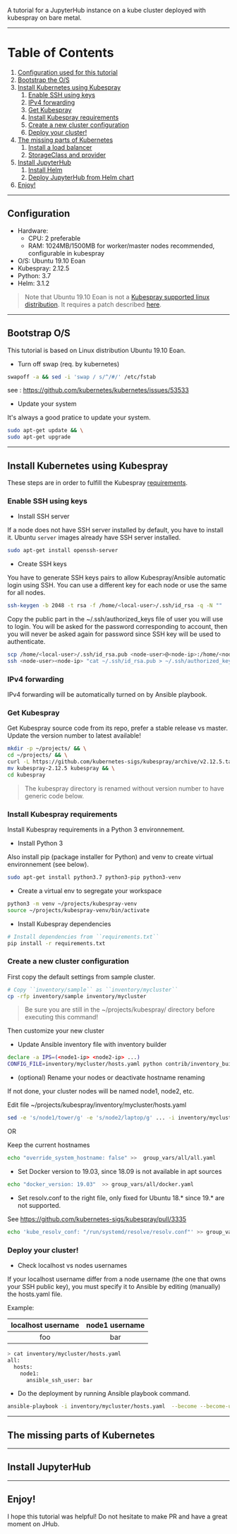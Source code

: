 A tutorial for a JupyterHub instance on a kube cluster deployed with kubespray on bare metal.

---
# Table of Contents
1. [Configuration used for this tutorial](#Configuration)
2. [Bootstrap the O/S](#Bootstrap-OS)
3. [Install Kubernetes using Kubespray](#Install-Kubernetes-using-Kubespray)
   1. [Enable SSH using keys](#Enable-SSH-using-keys)
   2. [IPv4 forwarding](#IPv4-forwarding)
   3. [Get Kubespray](#Get-Kubespray)
   4. [Install Kubespray requirements](#Install-Kubespray-requirements)
   5. [Create a new cluster configuration](#Create-a-new-cluster-configuration)
   6. [Deploy your cluster!](#Deploy-your-cluster!)
4. [The missing parts of Kubernetes](#the-missing-parts-of-kubernetes)
   1. [Install a load balancer]()
   2. [StorageClass and provider]()
5. [Install JupyterHub](#install-jupyterhub)
   1. [Install Helm]()
   2. [Deploy JupyterHub from Helm chart]()
6. [Enjoy!](#enjoy)

---
## Configuration

- Hardware: 
  - CPU: 2 preferable
  - RAM: 1024MB/1500MB for worker/master nodes recommended, configurable in kubespray
- O/S: Ubuntu 19.10 Eoan
- Kubespray: 2.12.5
- Python: 3.7
- Helm: 3.1.2

> Note that Ubuntu 19.10 Eoan is not a [Kubespray supported linux distribution](https://github.com/kubernetes-sigs/kubespray#supported-linux-distributions). It requires a patch described [here](#then-customize-your-new-cluster). 

---
## Bootstrap O/S

This tutorial is based on Linux distribution Ubuntu 19.10 Eoan.

- Turn off swap (req. by kubernetes)

``` bash
swapoff -a && sed -i 'swap / s/^/#/' /etc/fstab
```
see : https://github.com/kubernetes/kubernetes/issues/53533

- Update your system

It's always a good pratice to update your system.

``` bash
sudo apt-get update && \
sudo apt-get upgrade
```

---
## Install Kubernetes using Kubespray

These steps are in order to fulfill the Kubespray [requirements](https://github.com/kubernetes-sigs/kubespray#requirements).

### Enable SSH using keys

- Install SSH server

If a node does not have SSH server installed by default, you have to install it.
Ubuntu `server` images already have SSH server installed.

``` bash
sudo apt-get install openssh-server
```

  - Create SSH keys

You have to generate SSH keys pairs to allow Kubespray/Ansible automatic login using SSH.
You can use a different key for each node or use the same for all nodes.

``` bash
ssh-keygen -b 2048 -t rsa -f /home/<local-user>/.ssh/id_rsa -q -N ""
```

Copy the public part in the ~/.ssh/authorized_keys file of user you will use to login.
You will be asked for the password corresponding to <node-user> account, then you will never be asked again for password since SSH key will be used to authenticate.

``` bash
scp /home/<local-user>/.ssh/id_rsa.pub <node-user>@<node-ip>:/home/<node-user>/.ssh
ssh <node-user><node-ip> "cat ~/.ssh/id_rsa.pub > ~/.ssh/authorized_keys" "rm ~/.ssh/id_rsa.pub"
```

### IPv4 forwarding

IPv4 forwarding will be automatically turned on by Ansible playbook.

### Get Kubespray

Get Kubespray source code from its repo, prefer a stable release vs master.
Update the version number to latest available!

``` bash
mkdir -p ~/projects/ && \
cd ~/projects/ && \
curl -L https://github.com/kubernetes-sigs/kubespray/archive/v2.12.5.tar.gz | tar xvz && \
mv kubespray-2.12.5 kubespray && \
cd kubespray
```
> The kubespray directory is renamed without version number to have generic code below.

### Install Kubespray requirements

Install Kubespray requirements in a Python 3 environnement.

- Install Python 3

Also install pip (package installer for Python) and venv to create virtual environnement (see below).

``` bash
sudo apt-get install python3.7 python3-pip python3-venv
```

- Create a virtual env to segregate your workspace

``` bash
python3 -m venv ~/projects/kubespray-venv
source ~/projects/kubespray-venv/bin/activate
```

- Install Kubespray dependencies

``` bash
# Install dependencies from ``requirements.txt``
pip install -r requirements.txt
```

### Create a new cluster configuration

First copy the default settings from sample cluster.

``` bash
# Copy ``inventory/sample`` as ``inventory/mycluster``
cp -rfp inventory/sample inventory/mycluster
```
> Be sure you are still in the ~/projects/kubespray/ directory before executing this command!

Then customize your new cluster

- Update Ansible inventory file with inventory builder

``` bash
declare -a IPS=(<node1-ip> <node2-ip> ...)
CONFIG_FILE=inventory/mycluster/hosts.yaml python contrib/inventory_builder/inventory.py ${IPS[@]}
```
- (optional) Rename your nodes or deactivate hostname renaming

If not done, your cluster nodes will be named node1, node2, etc.

Edit file ~/projects/kubespray/inventory/mycluster/hosts.yaml

``` bash
sed -e 's/node1/tower/g' -e 's/node2/laptop/g' ... -i inventory/mycluster/hosts.yaml
```

OR

Keep the current hostnames

``` bash
echo "override_system_hostname: false" >>  group_vars/all/all.yaml
```

- Set Docker version to 19.03, since 18.09 is not available in apt sources

``` bash
echo "docker_version: 19.03"  >> group_vars/all/docker.yaml
```

- Set resolv.conf to the right file, only fixed for Ubuntu 18.* since 19.* are not supported.

See https://github.com/kubernetes-sigs/kubespray/pull/3335

``` bash
echo 'kube_resolv_conf: "/run/systemd/resolve/resolv.conf"' >> group_vars/all/all.yaml
```

### Deploy your cluster!

- Check localhost vs nodes usernames

If your localhost username differ from a node username (the one that owns your SSH public key), you must specify it to Ansible by editing (manually) the hosts.yaml file.

Example:

| localhost username | node1 username |
| :----------------: |:--------------:|
| foo                | bar            |

``` bash
> cat inventory/mycluster/hosts.yaml
all:
  hosts:
    node1:
      ansible_ssh_user: bar
```

- Do the deployment by running Ansible playbook command.

``` bash
ansible-playbook -i inventory/mycluster/hosts.yaml  --become --become-user=root cluster.yml
```

---
## The missing parts of Kubernetes

---
## Install JupyterHub

---
## Enjoy!

I hope this tutorial was helpful!
Do not hesitate to make PR and have a great moment on JHub.
